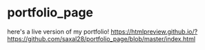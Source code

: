# portfolio_page

here's a live version of my portfolio!
https://htmlpreview.github.io/?https://github.com/saxal28/portfolio_page/blob/master/index.html
